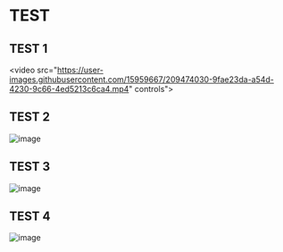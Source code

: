 # TEST
## TEST 1


<video src="https://user-images.githubusercontent.com/15959667/209474030-9fae23da-a54d-4230-9c66-4ed5213c6ca4.mp4" controls"></video>


## TEST 2
![image](https://user-images.githubusercontent.com/15959667/209473772-545d9a08-b33a-42e6-bbb4-b7ce22270acb.png)
## TEST 3
![image](https://user-images.githubusercontent.com/15959667/209473772-545d9a08-b33a-42e6-bbb4-b7ce22270acb.png)
## TEST 4
![image](https://user-images.githubusercontent.com/15959667/209473772-545d9a08-b33a-42e6-bbb4-b7ce22270acb.png)
